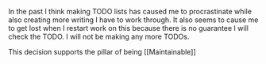 In the past I think making TODO lists has caused me to procrastinate while also creating more writing I have to work through. It also seems to cause me to get lost when I restart work on this because there is no guarantee I will check the TODO. I will not be making any more TODOs.

This decision supports the pillar of being [[Maintainable]]